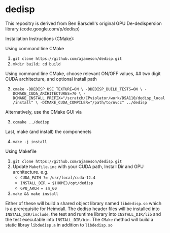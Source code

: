 # dedisp
This repositry is derived from Ben Barsdell's original GPU De-dedispersion library (code.google.com/p/dedisp)

Installation Instructions (CMake):

Using command line CMake

  1. `git clone https://github.com/ajameson/dedisp.git`
  2. `mkdir build; cd build`

Using command line CMake, choose relevant ON/OFF values, ## two digit CUDA architecture,
and optional install path

  3. `cmake -DDEDISP_USE_TEXTURE=ON \
            -DDEDISP_BUILD_TESTS=ON \
            -DCMAKE_CUDA_ARCHITECTURES=70 \
            -DCMAKE_INSTALL_PREFIX="/scratch/CPviolator/work/DSA110/dedisp_local/install" \
            -DCMAKE_CUDA_COMPILER="/path/to/nvcc" ../dedisp`

Alternatively, use the CMake GUI via

  3. `ccmake ../dedisp`

Last, make (and install) the componenets

  4. `make -j install`

Using Makefile

  1.  `git clone https://github.com/ajameson/dedisp.git`
  2.  Update `Makefile.inc` with your CUDA path, Install Dir and GPU architecture. e.g.
      * `CUDA_PATH ?= /usr/local/cuda-12.4`
      * `INSTALL_DIR = $(HOME)/opt/dedisp`
      * `GPU_ARCH = sm_60`
  3.  `make && make install`
  
  Either of these will build a shared object library named `libdedisp.so` which is a prerequisite for Heimdall. The dedisp header files will be installed into `INSTALL_DIR/include`, the test and runtime library into `INSTALL_DIR/lib` and the test executable into `INSTALL_DIR/bin`. The `CMake` method will build a static libray `libdedisp.a` in addition to `libdedisp.so` 
